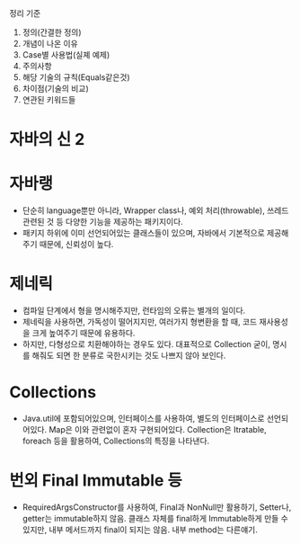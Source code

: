 정리 기준
1. 정의(간결한 정의)
2. 개념이 나온 이유
3. Case별 사용법(실졔 예제)
4. 주의사항
5. 해당 기술의 규칙(Equals같은것)
6. 차이점(기술의 비교)
7. 연관된 키워드들

# 자바의 신 2
 # 자바랭
  * 단순히 language뿐만 아니라, Wrapper class나, 예외 처리(throwable), 쓰레드 관련된 것 등 다양한 기능을 제공하는 패키지이다.
   * 패키지 하위에 이미 선언되어있는 클래스들이 있으며, 자바에서 기본적으로 제공해주기 때문에, 신뢰성이 높다.
 # 제네릭
  * 컴파일 단계에서 형을 명시해주지만, 런타임의 오류는 별개의 일이다.
   * 제네릭을 사용하면, 가독성이 떨어지지만, 여러가지 형변환을 할 때, 코드 재사용성을 크게 높여주기 때문에 유용하다.
   * 하지만, 다형성으로 치환해야하는 경우도 있다. 대표적으로 Collection 굳이, 명시를 해줘도 되면 한 분류로 국한시키는 것도 나쁘지 않아 보인다.
 # Collections
  * Java.util에 포함되어있으며, 인터페이스를 사용하여, 별도의 인터페이스로 선언되어있다. Map은 이와 관련없이 혼자 구현되어있다. Collection은 Itratable, foreach 등을 활용하여, Collections의 특징을 나타낸다.

  # 번외 Final Immutable 등
   * RequiredArgsConstructor를 사용하여, Final과 NonNull만 활용하기,
   Setter나, getter는 immutable하지 않음. 클래스 자체를 final하게 Immutable하게 만들 수 있지만, 
   내부 메서드까지 final이 되지는 않음.
   내부 method는 다른얘기.